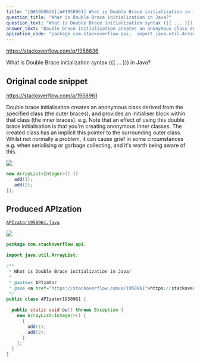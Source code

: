 ```yaml
---
title: "[Q#1958636][A#1958961] What is Double Brace initialization in Java?"
question_title: "What is Double Brace initialization in Java?"
question_text: "What is Double Brace initialization syntax ({{ ... }}) in Java?"
answer_text: "Double brace initialisation creates an anonymous class derived from the specified class (the outer braces), and provides an initialiser block within that class (the inner braces). e.g. Note that an effect of using this double brace initialisation is that you're creating anonymous inner classes. The created class has an implicit this pointer to the surrounding outer class. Whilst not normally a problem, it can cause grief in some circumstances e.g. when serialising or garbage collecting, and it's worth being aware of this."
apization_code: "package com.stackoverflow.api;  import java.util.ArrayList;  /**  * What is Double Brace initialization in Java?  *  * @author APIzator  * @see <a href=\"https://stackoverflow.com/a/1958961\">https://stackoverflow.com/a/1958961</a>  */ public class APIzator1958961 {    public static void be() throws Exception {     new ArrayList<Integer>() {       {         add(1);         add(2);       }     };   } }"
---
```


https://stackoverflow.com/q/1958636

What is Double Brace initialization syntax ({{ ... }}) in Java?



## Original code snippet

https://stackoverflow.com/a/1958961

Double brace initialisation creates an anonymous class derived from the specified class (the outer braces), and provides an initialiser block within that class (the inner braces). e.g.
Note that an effect of using this double brace initialisation is that you&#x27;re creating anonymous inner classes. The created class has an implicit this pointer to the surrounding outer class. Whilst not normally a problem, it can cause grief in some circumstances e.g. when serialising or garbage collecting, and it&#x27;s worth being aware of this.

<div class="code-logo"><img src="/stackoverflow.png" /></div>

```java
new ArrayList<Integer>() {{
   add(1);
   add(2);
}};
```

## Produced APIzation

[`APIzator1958961.java`](https://github.com/pasqualesalza/apization-temp/raw/main/data/search/APIzator1958961.java)

<div class="code-logo"><img src="/apizator.png" /></div>

```java
package com.stackoverflow.api;

import java.util.ArrayList;

/**
 * What is Double Brace initialization in Java?
 *
 * @author APIzator
 * @see <a href="https://stackoverflow.com/a/1958961">https://stackoverflow.com/a/1958961</a>
 */
public class APIzator1958961 {

  public static void be() throws Exception {
    new ArrayList<Integer>() {
      {
        add(1);
        add(2);
      }
    };
  }
}

```